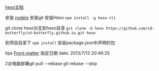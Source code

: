[hexo文档](https://hexo.io/zh-cn/docs/)

安装 [nodejs](https://nodejs.org/en/)
安装git
安装Hexo `npm install -g hexo-cli`

git clone hexo分支到hexo目录
`git clone -b hexo https://github.com/cd-butterfly/cd-butterfly.github.io.git hexo`

到项目目录下 `npm install` 安装package.json中声明的包

tips 
[Front-matter](https://hexo.io/zh-cn/docs/front-matter.html)
指定日期 date: 2013/7/13 20:46:25

2台电脑部署git pull --rebase git rebase --skip